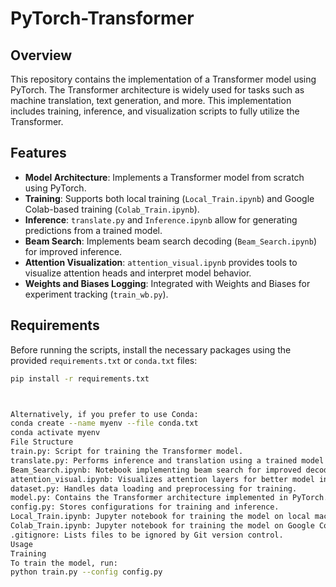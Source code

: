 # PyTorch-Transformer

## Overview

This repository contains the implementation of a Transformer model using PyTorch. The Transformer architecture is widely used for tasks such as machine translation, text generation, and more. This implementation includes training, inference, and visualization scripts to fully utilize the Transformer.

## Features

- **Model Architecture**: Implements a Transformer model from scratch using PyTorch.
- **Training**: Supports both local training (`Local_Train.ipynb`) and Google Colab-based training (`Colab_Train.ipynb`).
- **Inference**: `translate.py` and `Inference.ipynb` allow for generating predictions from a trained model.
- **Beam Search**: Implements beam search decoding (`Beam_Search.ipynb`) for improved inference.
- **Attention Visualization**: `attention_visual.ipynb` provides tools to visualize attention heads and interpret model behavior.
- **Weights and Biases Logging**: Integrated with Weights and Biases for experiment tracking (`train_wb.py`).

## Requirements

Before running the scripts, install the necessary packages using the provided `requirements.txt` or `conda.txt` files:

```bash
pip install -r requirements.txt



Alternatively, if you prefer to use Conda:
conda create --name myenv --file conda.txt
conda activate myenv
File Structure
train.py: Script for training the Transformer model.
translate.py: Performs inference and translation using a trained model.
Beam_Search.ipynb: Notebook implementing beam search for improved decoding.
attention_visual.ipynb: Visualizes attention layers for better model interpretability.
dataset.py: Handles data loading and preprocessing for training.
model.py: Contains the Transformer architecture implemented in PyTorch.
config.py: Stores configurations for training and inference.
Local_Train.ipynb: Jupyter notebook for training the model on local machines.
Colab_Train.ipynb: Jupyter notebook for training the model on Google Colab.
.gitignore: Lists files to be ignored by Git version control.
Usage
Training
To train the model, run:
python train.py --config config.py
